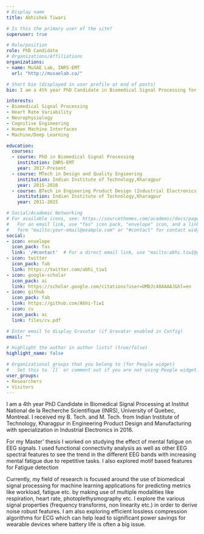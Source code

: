 ```yaml
---
# Display name
title: Abhishek Tiwari

# Is this the primary user of the site?
superuser: true

# Role/position
role: PhD Candidate
# Organizations/Affiliations
organizations:
- name: MuSAE Lab, INRS-EMT
  url: "http://musaelab.ca/"

# Short bio (displayed in user profile at end of posts)
bio: I am a 4th year PhD Candidate in Biomedical Signal Processing for wearble devices at Institut National de la Recherche Scientifique (INRS), University of Quebec, Montreal. 

interests:
- Biomedical Signal Processing
- Heart Rate Variability
- Neurophysiology
- Cognitive Engineering
- Human Machine Interfaces
- Machine/Deep Learning

education:
  courses:
  - course: PhD in Biomedical Signal Processing
    institution: INRS-EMT
    year: 2017-Present
  - course: MTech in Design and Quality Engieering
    institution: Indian Institute of Technology,Kharagpur
    year: 2015-2016
  - course: BTech in Engieering Product Design (Industrial Electronics)
    institution: Indian Institute of Technology,Kharagpur
    year: 2011-2015

# Social/Academic Networking
# For available icons, see: https://sourcethemes.com/academic/docs/page-builder/#icons
#   For an email link, use "fas" icon pack, "envelope" icon, and a link in the
#   form "mailto:your-email@example.com" or "#contact" for contact widget.
social:
- icon: envelope
  icon_pack: fas
  link: '/#contact'  # For a direct email link, use "mailto:abhi.tiw1@gmail.com".
- icon: twitter
  icon_pack: fab
  link: https://twitter.com/abhi_tiw1
- icon: google-scholar
  icon_pack: ai
  link: https://scholar.google.com/citations?user=UMDJc48AAAAJ&hl=en
- icon: github
  icon_pack: fab
  link: https://github.com/Abhi-Tiw1
- icon: cv
  icon_pack: ai
  link: files/cv.pdf

# Enter email to display Gravatar (if Gravatar enabled in Config)
email: ""

# Highlight the author in author lists? (true/false)
highlight_name: false

# Organizational groups that you belong to (for People widget)
#   Set this to `[]` or comment out if you are not using People widget.
user_groups:
- Researchers
- Visitors
---
```


I am a 4th year PhD Candidate in Biomedical Signal Processing at Institut National de la Recherche Scientifique (INRS), University of Quebec, Montreal.  I received my B. Tech. and M. Tech. from Indian Institute of Technology, Kharagpur in  Engineering Product Design and Manufacturing with specialization in Industrial Electronics in 2016. 

For my Master' thesis I worked on studying the effect of mental fatigue on EEG signals. I used functional connectivity analysis as well as other EEG spectral features to see the trend in the different EEG bands with increasing mental fatigue due to repetitive tasks. I also explored motif based features for Fatigue detection 

Currently, my field of research is focused around the use of biomedical signal processing for machine learning applications for predicting metrics like workload, fatigue etc. by making use of multiple modalities like respiration, heart rate, photoplethysmography etc. I explore the various signal properties (frequency transforms, non linearity etc.) in order to derive noise robust features. I am also exploring efficient lossless compression algorithms for ECG which can help lead to significant power savings for wearable devices where battery life is often a  big issue.
